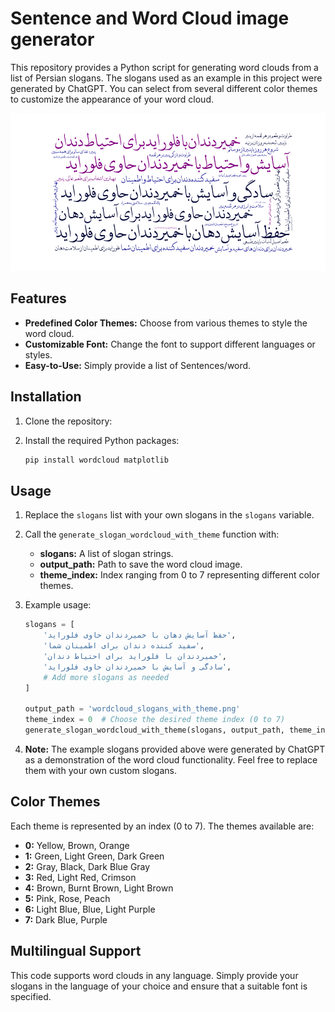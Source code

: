 # Sentence and Word Cloud image generator

This repository provides a Python script for generating word clouds from a list of Persian slogans. The slogans used as an example in this project were generated by ChatGPT. You can select from several different color themes to customize the appearance of your word cloud.

![Word Cloud Example](./wordcloud_slogans_with_theme.png)

## Features
- **Predefined Color Themes:** Choose from various themes to style the word cloud.
- **Customizable Font:** Change the font to support different languages or styles.
- **Easy-to-Use:** Simply provide a list of Sentences/word.

## Installation
1. Clone the repository:

2. Install the required Python packages:
    ```bash
    pip install wordcloud matplotlib
    ```

## Usage
1. Replace the `slogans` list with your own slogans in the `slogans` variable.

2. Call the `generate_slogan_wordcloud_with_theme` function with:
   - **slogans:** A list of slogan strings.
   - **output_path:** Path to save the word cloud image.
   - **theme_index:** Index ranging from 0 to 7 representing different color themes.

3. Example usage:
    ```python
    slogans = [
        'حفظ آسایش دهان با خمیردندان حاوی فلوراید',
        'سفید کننده دندان برای اطمینان شما',
        'خمیردندان با فلوراید برای احتیاط دندان',
        'سادگی و آسایش با خمیردندان حاوی فلوراید',
        # Add more slogans as needed
    ]

    output_path = 'wordcloud_slogans_with_theme.png'
    theme_index = 0  # Choose the desired theme index (0 to 7)
    generate_slogan_wordcloud_with_theme(slogans, output_path, theme_index)
    ```
4. **Note:** The example slogans provided above were generated by ChatGPT as a demonstration of the word cloud functionality. Feel free to replace them with your own custom slogans.    

## Color Themes
Each theme is represented by an index (0 to 7). The themes available are:
- **0:** Yellow, Brown, Orange
- **1:** Green, Light Green, Dark Green
- **2:** Gray, Black, Dark Blue Gray
- **3:** Red, Light Red, Crimson
- **4:** Brown, Burnt Brown, Light Brown
- **5:** Pink, Rose, Peach
- **6:** Light Blue, Blue, Light Purple
- **7:** Dark Blue, Purple

## Multilingual Support
This code supports word clouds in any language. Simply provide your slogans in the language of your choice and ensure that a suitable font is specified.

